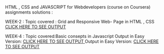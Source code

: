 
HTML , CSS and JAVASCRIPT for Webdevelopers (course on Coursera) assignments solutions :

WEEK-2 : Topic covered : Grid and Responsive Web- Page in HTML , CSS
        [CLICK HERE TO SEE OUTPUT](https://shwetkhatri2001.github.io/coursera-webd-solution/WEEK-2/index.html)

WEEK-4 : Topic covered:Basic consepts in Javascript
         Output in Easy Version:
         [CLICK HERE TO SEE OUTPUT ](https://shwetkhatri2001.github.io/coursera-webd-solution/WEEK-3/easier/index.html)
          Output in Easy Version:
         [CLICK HERE TO SEE OUTPUT ](https://shwetkhatri2001.github.io/coursera-webd-solution/WEEK-3/harder/index.html)




